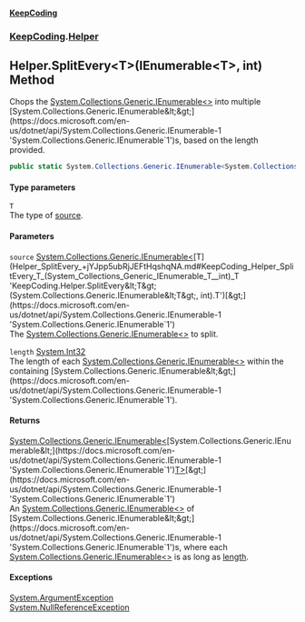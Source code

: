 #### [KeepCoding](index.md 'index')
### [KeepCoding](KeepCoding.md 'KeepCoding').[Helper](Helper.md 'KeepCoding.Helper')
## Helper.SplitEvery&lt;T&gt;(IEnumerable&lt;T&gt;, int) Method
Chops the [System.Collections.Generic.IEnumerable&lt;&gt;](https://docs.microsoft.com/en-us/dotnet/api/System.Collections.Generic.IEnumerable-1 'System.Collections.Generic.IEnumerable`1') into multiple [System.Collections.Generic.IEnumerable&lt;&gt;](https://docs.microsoft.com/en-us/dotnet/api/System.Collections.Generic.IEnumerable-1 'System.Collections.Generic.IEnumerable`1')s, based on the length provided.  
```csharp
public static System.Collections.Generic.IEnumerable<System.Collections.Generic.IEnumerable<T>> SplitEvery<T>(this System.Collections.Generic.IEnumerable<T> source, int length);
```
#### Type parameters
<a name='KeepCoding_Helper_SplitEvery_T_(System_Collections_Generic_IEnumerable_T__int)_T'></a>
`T`  
The type of [source](Helper_SplitEvery_+jYJpp5ubRjJEFtHqshqNA.md#KeepCoding_Helper_SplitEvery_T_(System_Collections_Generic_IEnumerable_T__int)_source 'KeepCoding.Helper.SplitEvery&lt;T&gt;(System.Collections.Generic.IEnumerable&lt;T&gt;, int).source').
  
#### Parameters
<a name='KeepCoding_Helper_SplitEvery_T_(System_Collections_Generic_IEnumerable_T__int)_source'></a>
`source` [System.Collections.Generic.IEnumerable&lt;](https://docs.microsoft.com/en-us/dotnet/api/System.Collections.Generic.IEnumerable-1 'System.Collections.Generic.IEnumerable`1')[T](Helper_SplitEvery_+jYJpp5ubRjJEFtHqshqNA.md#KeepCoding_Helper_SplitEvery_T_(System_Collections_Generic_IEnumerable_T__int)_T 'KeepCoding.Helper.SplitEvery&lt;T&gt;(System.Collections.Generic.IEnumerable&lt;T&gt;, int).T')[&gt;](https://docs.microsoft.com/en-us/dotnet/api/System.Collections.Generic.IEnumerable-1 'System.Collections.Generic.IEnumerable`1')  
The [System.Collections.Generic.IEnumerable&lt;&gt;](https://docs.microsoft.com/en-us/dotnet/api/System.Collections.Generic.IEnumerable-1 'System.Collections.Generic.IEnumerable`1') to split.
  
<a name='KeepCoding_Helper_SplitEvery_T_(System_Collections_Generic_IEnumerable_T__int)_length'></a>
`length` [System.Int32](https://docs.microsoft.com/en-us/dotnet/api/System.Int32 'System.Int32')  
The length of each [System.Collections.Generic.IEnumerable&lt;&gt;](https://docs.microsoft.com/en-us/dotnet/api/System.Collections.Generic.IEnumerable-1 'System.Collections.Generic.IEnumerable`1') within the containing [System.Collections.Generic.IEnumerable&lt;&gt;](https://docs.microsoft.com/en-us/dotnet/api/System.Collections.Generic.IEnumerable-1 'System.Collections.Generic.IEnumerable`1').
  
#### Returns
[System.Collections.Generic.IEnumerable&lt;](https://docs.microsoft.com/en-us/dotnet/api/System.Collections.Generic.IEnumerable-1 'System.Collections.Generic.IEnumerable`1')[System.Collections.Generic.IEnumerable&lt;](https://docs.microsoft.com/en-us/dotnet/api/System.Collections.Generic.IEnumerable-1 'System.Collections.Generic.IEnumerable`1')[T](Helper_SplitEvery_+jYJpp5ubRjJEFtHqshqNA.md#KeepCoding_Helper_SplitEvery_T_(System_Collections_Generic_IEnumerable_T__int)_T 'KeepCoding.Helper.SplitEvery&lt;T&gt;(System.Collections.Generic.IEnumerable&lt;T&gt;, int).T')[&gt;](https://docs.microsoft.com/en-us/dotnet/api/System.Collections.Generic.IEnumerable-1 'System.Collections.Generic.IEnumerable`1')[&gt;](https://docs.microsoft.com/en-us/dotnet/api/System.Collections.Generic.IEnumerable-1 'System.Collections.Generic.IEnumerable`1')  
An [System.Collections.Generic.IEnumerable&lt;&gt;](https://docs.microsoft.com/en-us/dotnet/api/System.Collections.Generic.IEnumerable-1 'System.Collections.Generic.IEnumerable`1') of [System.Collections.Generic.IEnumerable&lt;&gt;](https://docs.microsoft.com/en-us/dotnet/api/System.Collections.Generic.IEnumerable-1 'System.Collections.Generic.IEnumerable`1')s, where each [System.Collections.Generic.IEnumerable&lt;&gt;](https://docs.microsoft.com/en-us/dotnet/api/System.Collections.Generic.IEnumerable-1 'System.Collections.Generic.IEnumerable`1') is as long as [length](Helper_SplitEvery_+jYJpp5ubRjJEFtHqshqNA.md#KeepCoding_Helper_SplitEvery_T_(System_Collections_Generic_IEnumerable_T__int)_length 'KeepCoding.Helper.SplitEvery&lt;T&gt;(System.Collections.Generic.IEnumerable&lt;T&gt;, int).length').
#### Exceptions
[System.ArgumentException](https://docs.microsoft.com/en-us/dotnet/api/System.ArgumentException 'System.ArgumentException')  
[System.NullReferenceException](https://docs.microsoft.com/en-us/dotnet/api/System.NullReferenceException 'System.NullReferenceException')  
